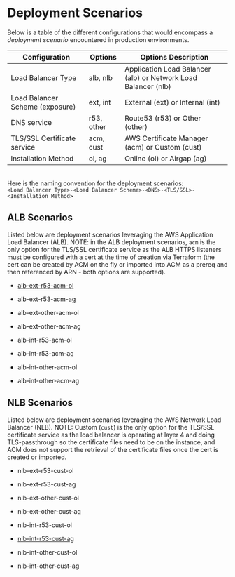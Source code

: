 # Deployment Scenarios
Below is a table of the different configurations that would encompass a _deployment scenario_ encountered in production environments.

| Configuration                   | Options    | Options Description                                            |
|---------------------------------|------------|----------------------------------------------------------------|
| Load Balancer Type              | alb, nlb   | Application Load Balancer (alb) or Network Load Balancer (nlb) |
| Load Balancer Scheme (exposure) | ext, int   | External (ext) or Internal (int)                               |
| DNS service                     | r53, other | Route53 (r53) or Other (other)                                 |
| TLS/SSL Certificate service     | acm, cust  | AWS Certificate Manager (acm) or Custom (cust)                 |
| Installation Method             | ol, ag     | Online (ol) or Airgap (ag)                                     |

\
Here is the naming convention for the deployment scenarios:\
`<Load Balancer Type>-<Load Balancer Scheme>-<DNS>-<TLS/SSL>-<Installation Method>`


## ALB Scenarios
Listed below are deployment scenarios leveraging the AWS Application Load Balancer (ALB). NOTE: in the ALB deployment scenarios, `acm` is the only option for the TLS/SSL certificate service as the ALB HTTPS listeners must be configured with a cert at the time of creation via Terraform (the cert can be created by ACM on the fly or imported into ACM as a prereq and then referenced by ARN - both options are supported).

- [alb-ext-r53-acm-ol](./alb-ext-r53-acm-ol)
- alb-ext-r53-acm-ag

- alb-ext-other-acm-ol
- alb-ext-other-acm-ag

- alb-int-r53-acm-ol
- alb-int-r53-acm-ag

- alb-int-other-acm-ol
- alb-int-other-acm-ag

## NLB Scenarios
Listed below are deployment scenarios leveraging the AWS Network Load Balancer (NLB). NOTE: Custom (`cust`) is the only option for the TLS/SSL certificate service as the load balancer is operating at layer 4 and doing TLS-passthrough so the certificate files need to be on the instance, and ACM does not support the retrieval of the certificate files once the cert is created or imported.

- nlb-ext-r53-cust-ol
- nlb-ext-r53-cust-ag

- nlb-ext-other-cust-ol
- nlb-ext-other-cust-ag

- nlb-int-r53-cust-ol
- [nlb-int-r53-cust-ag](./nlb-int-r53-cust-ag)

- nlb-int-other-cust-ol
- nlb-int-other-cust-ag
